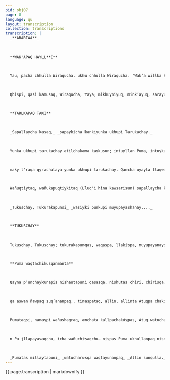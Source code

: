 ```yaml
---
pid: obj07
page: 8
language: qu
layout: transcription
collection: transcriptions
transcription: |
  _**ARARIWA**_
  
  
  
  **WAK'APAQ HAYLL**I**
  
  
  
  Yau, pacha chhulla Wiraqucha. ukhu chhulla Wiraqucha. "Wak’a willka kachun" nispa kamaq. Hatun Apu, kaypi runata ima allinta mirarichiy. Wiraqucha, Yaya, Urin pacha, hanan pacha kachun".. nispa niq. Ukhu pachapi pukaran churaq, hay, niway, uyariway:
  
  
  
  Qhispi, qasi kamusaq, Wiraqucha, Yaya; mikhuyniyuq, mink’ayuq, sarayuq, llamayuq. Imaymana yachay kamayuq. Ama kachariwaychu. kuchunchaway awqaymanta. chhikaymanta, qhasuymanta. Ñakasqa, watusqa, amisqa, kanaymanta. (Cristóbal de Molina huñusqan).
  
  
  
  **TARLKAPAQ TAKI**
  
  
  
  _Sapallaycha kasaq,_ _sapaykicha kankiyunka ukhupi Tarukachay._
  
  
  
  Yunka ukhupi tarukachay atilchakama kaykusun; intuyllan Puma, intuykushan yunka ukhupi tarukachay. Makinpa p’uytunpin unuchata qusqayki.
  
  
  
  maky t'raqa qyrachataya yunka ukhupi tarukachay. Qancha uyayta llaqwaykuwanki" ñuqataq wasaykita khuyaykusaq, sapa ch’isiyaqtintaq lluqsirisun yunka ukhupi tarukachay.
  
  
  
  Wañuqtiytaq, wañukapuqtiykitaq (Lluq'i hina kawsarisun) sapallaycha kasaq, sapaykicha kankiyunka ukhupi tarukitay. (Harawiku Mario Florián qilqasqan Rnuasimiman astasqa’ Wi Hurtado de Mendoza.
  
  
  
  _Tukuschay, Tukurakapunsi_ _wasiyki punkupi muyupayashanay...._
  
  
  
  **TUKUSCHAY**
  
  
  
  Tukuschay, Tukuschay; tukurakapunqas, waqaspa, llakispa, muyupayanayqa: wasiyki qhipapi suyapayashanay... Tukuschay, Tukuschay. tukuyakapunsi, ch’ullallay, sapallay sumaq purinayqa; t'ikacha hinalla ihawk’a kakunayqa. Tukuschay, Tukuschay, tukurakapunñas wasiyki punkupi. waqaspa, suyuspa muyupayanayqa, wayllupayanayqa. Tukuschay, Tukuscha tukuyakapunsi, pakayukunanchis. tukuyakapunsi iskaychallanchispaq. Tukuyakapunsi, Tukuschay, iskaychallanchispaq Tukuschay. (Llaqtaq Takin)
  
  
  
  **Puma waqtachikusqanmanta**
  
  
  
  Qayna p’unchaykunapis nishautapuni qasasqa, nishutas chiri, chirisqa, pichiwkunapas wañuqsi; sumaq t'ikakunapas, manas t'ikanta pujllachiyta atiqkuchu. Chay kutis, urquq arphanpi, yanqallaña. chirimanta, huj Puma khatatashasqa, manas chupantapas chirimanta yachukusqañachu. eAlalaw, alalaw, nispás hanyakachasharan... Chaypis, Atuqta, q’uñikunanpaq p’itakachashaqta tarirusqa, Pumatas qhawarikuq, hinaspa hujmanta waq’a hina, hujmanta p’itakachallasqataq. Samaruspa hinas, Pumata rimapayasqa: emaynallataq sispa wayqichay. Anchata chiriwaqtinmi wada pitakachashani; hina manaraqmi ichaqa upayapunichu. Hinatas Atuq, Pumaman rimapayasqa. Upallalla Puma uyariqtintaq, hinata ya paykusqa: —Nataq iskayninchispas chirimanta wañushanchisña chayqa, iskayninchistataq, chiri mat'iwashanchis chayqa, hakuchu suq'anarukusun icha aqnapi q’uñirikusunman— Upallalla Puma uyariqtintaq, hinatawan nisqa: —Waqtanakunanchispaqmi ichaga, chakinchista allinta chaqnarukususn, allin, allintan chakinchista watarukunanchis; paqta phiñanarukusunmanpas, hinaspa k'irinarukusunman...— Hinatas Atuq nisqa. Pumañataqsi, allinpaq qhawaspa, chhaynata niykusqa: —Ya, hakuchu waqtanarukusun— Iskayninkupas, ninakusqaku mayqinninchistaq ñawpaqta waqtachikunqa, nispa; hinaspa khurusqaku, chaypitaq Puma llallis
  
  
  
  qa aswan ñawpaq suq’ananpaq.. tinaspataq, allin, allinta Atuqpa chakinkunata watucharuspa waqtaykusqa; uqarirusqaraqsi Atuqta sapanka suq’asqanpi. K allapawansi q’uñirikunanpaq waqtayusqa. Quspakachaspas Atuqwaqtachikusqa. Ichaqa allin sunqu Pumaqa, manas ashkhatachu waqtaykusqa, chikallantas khuyapayasqa waqtasqa..Chaymantataq pashkapusqa. Atuqñataqsi Kunanqa Pumata waqtanan l karan. Rimasqankuman hinas, Pumata allin, allinta chaqnarusqa, tukuy kallpanwansi ama pashkakuyta atinanpaq hinas watucharusqa; makintapas k’uyuyusqaraqsi watasqanpi.. Hinaspansi, mana chikanta khuyapayaspa suq’ayusqa. Sapanka waqtaypis, Pumata nanaymanta quspachisqa; ayayaw, niqtintaqsi, astawanraq maqaykusqa. Kunanya q’uñirikuy, kunan tawanya alalaw, alalaw nispa hanyakachay, kunantawanya yanqallanmanta waqtaykuway— Hinata nispas Pumata, yaqa wañunankama waqtaykusqa; hinaspa, aqna watuchasqata, nanaypi quspashaqta saqipusqa... —Paqta imaynapipas pashkarunkunman chay Puma— nispas, phawaylla ayqisqa, mana qhipaman kutirispas ayqisqa. —Phiñarisqacha Puma qhipakushan— nispas, chakinpi raphra kanman hinaraqsi ayqisqa. eMmanas Pumaq qaparikusqanta, uyariq tukusqachu, chaysi astawanraq ayqisqa.
  
  
  
  Pumataqsi, nanaypi wañushagraq, anchata kallpachakúspas, Atuq watucharusqanta pashkarukusqa; lliwsi makin chakin nanashasqa, qhasqupas, wasanpas yawarchasqas kasqa waqtachikusqanmanta.. Hinaspansi, sullulichasqa:. —Wañunankaman wanachisaq chay Atuq ta— nispas sullullchasqa. cnkunami yachanqa, Puma yukaytan yacharachisaq, llapa k'ita uywakunaq manchanantan mancharachisaq— enHinata phiñallaña nispas Atuq mashkhaq puririsqa... Yupinta qatipaspas, ñantakama purisqa Atuqta mashkhaspa. Wayq’untas Puma purisqa. —Icha kaykunapi tariruyman— nispa. Urqun qasantas mashkhasqa, —ch’usaqyarunmanchu chay Atuq- nispa. chaykuna purisqanpis, ch'illkaq qipanpi puñushaqta Atuqta tarirusqa. Chayqa, ch'inllas, puñusqankama sispaykusqa; wayra hina puriywansi, Puma achhuykusqa. Imaynatan puñusqanmanta rijch’arichisaq; manchachisaqchu icha—nispas Puma yuyaymanasqa.
  
  
  
  n Pu jllapayasaqchu, icha wañuchisaqchu— nispas Puma ukhullanpaq nisqa. "Pujllapayasagraq ma— nispas, ichhuchata hap'ispa, Atuqpa sinqanta siqsichisqa. A tu’qña taqsimusphapakuspa, ch’uspipaq qhawaspa aqnata nisqa: —Saqiychis ch’uspikuna, imatataq turiyakunkichisri, manachu Pumaq suq’amusqayta yachankichis— ePahiñallañas Pumaqa hujmanta kullachisqa; Atuqñataqsi hujmanta nisqa: eSaqiy chisyari ch’uspikuna, manachu salqa Puma waqtamusqayta yachankichis, manachu qasilla puñ uchiwankichisman...— Chayqa, waqtachikusqanmanta yuyarispas, nishutapuni phiñakuspas, millaytapuni phiñarikuspas; Puma, chupanmanta Atuqta hap'iruspas, anchatapuni kallpachakuspas millay qaga urayman chuqayusqa... Allpawan kushkas, qaqa, uraypi Atuq ñut'uyukusqa.. hinaspa aqna millay wañuyta wañusqa. Manan hayk’aqpas, millay ruwasqanchismanta kusikunanchischu.
  
  
  
  _Pumatas millaytapuni_ _watucharusqa waqtayunanpaq_ _Allin sunqulla._ _kay Puma kasqa._
---
```


{{ page.transcription | markdownify }}
